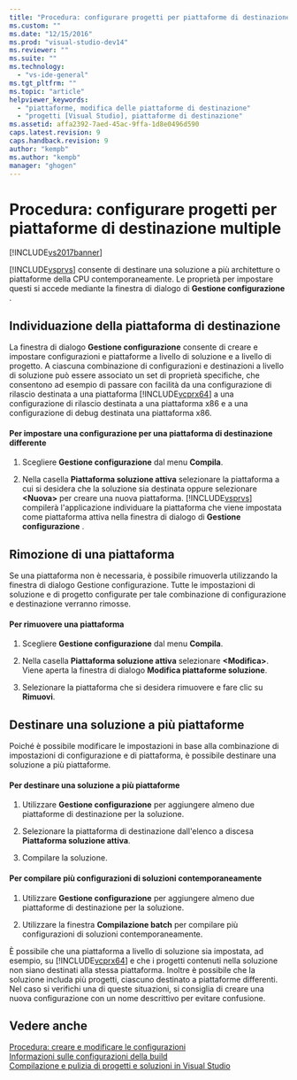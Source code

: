 ```yaml
---
title: "Procedura: configurare progetti per piattaforme di destinazione multiple | Microsoft Docs"
ms.custom: ""
ms.date: "12/15/2016"
ms.prod: "visual-studio-dev14"
ms.reviewer: ""
ms.suite: ""
ms.technology: 
  - "vs-ide-general"
ms.tgt_pltfrm: ""
ms.topic: "article"
helpviewer_keywords: 
  - "piattaforme, modifica delle piattaforme di destinazione"
  - "progetti [Visual Studio], piattaforme di destinazione"
ms.assetid: affa2392-7aed-45ac-9ffa-1d8e0496d590
caps.latest.revision: 9
caps.handback.revision: 9
author: "kempb"
ms.author: "kempb"
manager: "ghogen"
---
```

# Procedura: configurare progetti per piattaforme di destinazione multiple
[!INCLUDE[vs2017banner](../code-quality/includes/vs2017banner.md)]

[!INCLUDE[vsprvs](../code-quality/includes/vsprvs_md.md)] consente di destinare una soluzione a più architetture o piattaforme della CPU contemporaneamente.  Le proprietà per impostare questi si accede mediante la finestra di dialogo di **Gestione configurazione** .  
  
## Individuazione della piattaforma di destinazione  
 La finestra di dialogo **Gestione configurazione** consente di creare e impostare configurazioni e piattaforme a livello di soluzione e a livello di progetto.  A ciascuna combinazione di configurazioni e destinazioni a livello di soluzione può essere associato un set di proprietà specifiche, che consentono ad esempio di passare con facilità da una configurazione di rilascio destinata a una piattaforma [!INCLUDE[vcprx64](../extensibility/internals/includes/vcprx64_md.md)] a una configurazione di rilascio destinata a una piattaforma x86 e a una configurazione di debug destinata una piattaforma x86.  
  
#### Per impostare una configurazione per una piattaforma di destinazione differente  
  
1.  Scegliere **Gestione configurazione** dal menu **Compila**.  
  
2.  Nella casella **Piattaforma soluzione attiva** selezionare la piattaforma a cui si desidera che la soluzione sia destinata oppure selezionare **\<Nuova\>** per creare una nuova piattaforma.  [!INCLUDE[vsprvs](../code-quality/includes/vsprvs_md.md)] compilerà l'applicazione individuare la piattaforma che viene impostata come piattaforma attiva nella finestra di dialogo di **Gestione configurazione** .  
  
## Rimozione di una piattaforma  
 Se una piattaforma non è necessaria, è possibile rimuoverla utilizzando la finestra di dialogo Gestione configurazione.  Tutte le impostazioni di soluzione e di progetto configurate per tale combinazione di configurazione e destinazione verranno rimosse.  
  
#### Per rimuovere una piattaforma  
  
1.  Scegliere **Gestione configurazione** dal menu **Compila**.  
  
2.  Nella casella **Piattaforma soluzione attiva** selezionare **\<Modifica\>**.  Viene aperta la finestra di dialogo **Modifica piattaforme soluzione**.  
  
3.  Selezionare la piattaforma che si desidera rimuovere e fare clic su **Rimuovi**.  
  
## Destinare una soluzione a più piattaforme  
 Poiché è possibile modificare le impostazioni in base alla combinazione di impostazioni di configurazione e di piattaforma, è possibile destinare una soluzione a più piattaforme.  
  
#### Per destinare una soluzione a più piattaforme  
  
1.  Utilizzare **Gestione configurazione** per aggiungere almeno due piattaforme di destinazione per la soluzione.  
  
2.  Selezionare la piattaforma di destinazione dall'elenco a discesa **Piattaforma soluzione attiva**.  
  
3.  Compilare la soluzione.  
  
#### Per compilare più configurazioni di soluzioni contemporaneamente  
  
1.  Utilizzare **Gestione configurazione** per aggiungere almeno due piattaforme di destinazione per la soluzione.  
  
2.  Utilizzare la finestra **Compilazione batch** per compilare più configurazioni di soluzioni contemporaneamente.  
  
 È possibile che una piattaforma a livello di soluzione sia impostata, ad esempio, su [!INCLUDE[vcprx64](../extensibility/internals/includes/vcprx64_md.md)] e che i progetti contenuti nella soluzione non siano destinati alla stessa piattaforma.  Inoltre è possibile che la soluzione includa più progetti, ciascuno destinato a piattaforme differenti.  Nel caso si verifichi una di queste situazioni, si consiglia di creare una nuova configurazione con un nome descrittivo per evitare confusione.  
  
## Vedere anche  
 [Procedura: creare e modificare le configurazioni](../ide/how-to-create-and-edit-configurations.md)   
 [Informazioni sulle configurazioni della build](../ide/understanding-build-configurations.md)   
 [Compilazione e pulizia di progetti e soluzioni in Visual Studio](../ide/building-and-cleaning-projects-and-solutions-in-visual-studio.md)